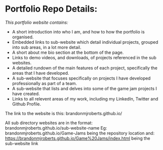 # Portfolio Repo Details:

_This portfolio website contains:_
- A short introduction into who I am, and how to how the portfolio is organised.
- Embedded links to sub-website which detail individual projects, grouped into sub areas, in a lot more detail.
- A short about me bio section at the bottom of the page.
- Links to demo videos, and downloads, of projects referenced in the sub websites.
- A detailed rundown of the main features of each project, specifically the areas that I have developed.
- A sub-website that focuses specifically on projects I have developed professionally as part of a team.
- A sub-website that lists and delves into some of the game jam projects I have created.
- Links to all relevent areas of my work, including my LinkedIn, Twitter and Github Profile.

The link to the website is this: brandonmjroberts.github.io/

All sub directory websites are in the format: brandonmjroberts.github.io/sub-website-name 
Eg:  brandonmjroberts.github.io/Game-Jams being the repository location and: https://brandonmjroberts.github.io/Game%20Jams/index.html being the sub-website link
